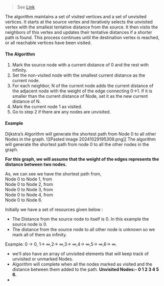 > See [Link](https://www.geeksforgeeks.org/introduction-to-dijkstras-shortest-path-algorithm/#dijkstras-algorithm)

The algorithm maintains a set of visited vertices and a set of unvisited vertices. It starts at the source vertex and iteratively selects the unvisited vertex with the smallest tentative distance from the source. It then visits the neighbors of this vertex and updates their tentative distances if a shorter path is found. This process continues until the destination vertex is reached, or all reachable vertices have been visited.

#### The Algorithm
1. Mark the source node with a current distance of 0 and the rest with infinity.
2. Set the non-visited node with the smallest current distance as the current node.
3. For each neighbor, N of the current node adds the current distance of the adjacent node with the weight of the edge connecting 0->1. If it is smaller than the current distance of Node, set it as the new current distance of N.
4. Mark the current node 1 as visited.
5. Go to step 2 if there are any nodes are unvisited.

#### Example
Dijkstra’s Algorithm will generate the shortest path from Node 0 to all other Nodes in the graph.
![[Pasted image 20241029195309.png]]
The algorithm will generate the shortest path from node 0 to all the other nodes in the graph.

****For this graph, we will assume that the weight of the edges represents the distance between two nodes.****

As, we can see we have the shortest path from,  
Node 0 to Node 1, from  
Node 0 to Node 2, from  
Node 0 to Node 3, from  
Node 0 to Node 4, from  
Node 0 to Node 6.

Initially we have a set of resources given below :

- The Distance from the source node to itself is 0. In this example the source node is 0.
- The distance from the source node to all other node is unknown so we mark all of them as infinity.

Example: 0 -> 0, 1-> ∞,2-> ∞,3-> ∞,4-> ∞,5-> ∞,6-> ∞.

- we’ll also have an array of unvisited elements that will keep track of unvisited or unmarked Nodes.
- Algorithm will complete when all the nodes marked as visited and the distance between them added to the path. ****Unvisited Nodes:- 0 1 2 3 4 5 6.****
- 